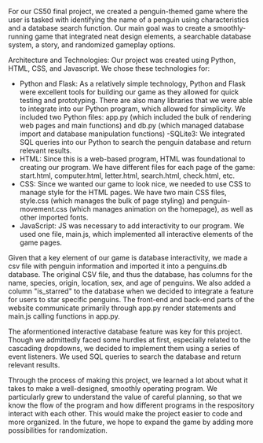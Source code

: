 For our CS50 final project, we created a penguin-themed game where the user is tasked with identifying the name of a penguin using characteristics and a database search function. Our main goal was to create a smoothly-running game that integrated neat design elements, a searchable database system, a story, and randomized gameplay options.

Architecture and Technologies:
Our project was created using Python, HTML, CSS, and Javascript. We chose these technologies for:
- Python and Flask: As a relatively simple technology, Python and Flask were excellent tools for building our game as they allowed for quick testing and prototyping. There are also many libraries that we were able to integrate into our Python program, which allowed for simplicity. We included two Python files: app.py (which included the bulk of rendering web pages and main functions) and db.py (which managed database import and database manipulation functions)
-SQLite3: We integrated SQL queries into our Python to search the penguin database and return relevant results.
- HTML: Since this is a web-based program, HTML was foundational to creating our program. We have different files for each page of the game: start.html, computer.html, letter.html, search.html, check.html, etc.
- CSS: Since we wanted our game to look nice, we needed to use CSS to manage style for the HTML pages. We have two main CSS files, style.css (which manages the bulk of page styling) and penguin-movement.css (which manages animation on the homepage), as well as other imported fonts.
- JavaScript: JS was necessary to add interactivity to our program. We used one file, main.js, which implemented all interactive elements of the game pages.

Given that a key element of our game is database interactivity, we made a csv file with penguin information and imported it into a penguins.db database. The original CSV file, and thus the database, has columns for the name, species, origin, location, sex, and age of penguins. We also added a column "is_starred" to the database when we decided to integrate a feature for users to star specific penguins. The front-end and back-end parts of the website communicate primarily through app.py render statements and main.js calling functions in app.py.

The aformentioned interactive database feature was key for this project. Though we admittedly faced some hurdles at first, especially related to the cascading dropdowns, we decided to implement them using a series of event listeners. We used SQL queries to search the database and return relevant results.

Through the process of making this project, we learned a lot about what it takes to make a well-designed, smoothly operating program. We particularly grew to understand the value of careful planning, so that we know the flow of the program and how different programs in the respository interact with each other. This would make the project easier to code and more organized. In the future, we hope to expand the game by adding more possibilities for randomization.